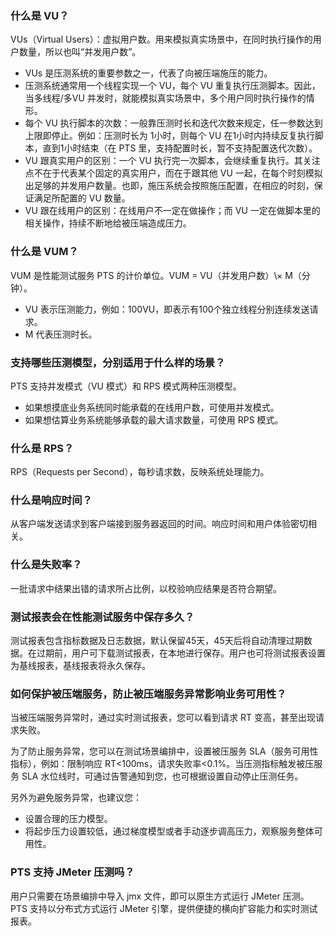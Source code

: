 ### 什么是 VU？
VUs（Virtual Users）：虚拟用户数。用来模拟真实场景中，在同时执行操作的用户数量，所以也叫“并发用户数”。
- VUs 是压测系统的重要参数之一，代表了向被压端施压的能力。
- 压测系统通常用一个线程实现一个 VU，每个 VU 重复执行压测脚本。因此，当多线程/多VU 并发时，就能模拟真实场景中，多个用户同时执行操作的情形。
- 每个 VU 执行脚本的次数：一般靠压测时长和迭代次数来规定，任一参数达到上限即停止。例如：压测时长为 1小时，则每个 VU 在1小时内持续反复执行脚本，直到1小时结束（在 PTS 里，支持配置时长，暂不支持配置迭代次数）。
- VU 跟真实用户的区别：一个 VU 执行完一次脚本，会继续重复执行。其关注点不在于代表某个固定的真实用户，而在于跟其他 VU 一起，在每个时刻模拟出足够的并发用户数量。也即，施压系统会按照施压配置，在相应的时刻，保证满足所配置的 VU 数量。
- VU 跟在线用户的区别：在线用户不一定在做操作；而 VU 一定在做脚本里的相关操作，持续不断地给被压端造成压力。

### 什么是 VUM？

VUM 是性能测试服务 PTS 的计价单位。VUM = VU（并发用户数）\× M（分钟）。
- VU 表示压测能力，例如：100VU，即表示有100个独立线程分别连续发送请求。
- M 代表压测时长。

### 支持哪些压测模型，分别适用于什么样的场景？
PTS 支持并发模式（VU 模式）和 RPS 模式两种压测模型。
- 如果想摸底业务系统同时能承载的在线用户数，可使用并发模式。
- 如果想估算业务系统能够承载的最大请求数量，可使用 RPS 模式。

### 什么是 RPS？
RPS（Requests per Second），每秒请求数，反映系统处理能力。

### 什么是响应时间？
从客户端发送请求到客户端接到服务器返回的时间。响应时间和用户体验密切相关。

### 什么是失败率？
一批请求中结果出错的请求所占比例，以校验响应结果是否符合期望。

### 测试报表会在性能测试服务中保存多久？

测试报表包含指标数据及日志数据，默认保留45天，45天后将自动清理过期数据。在过期前，用户可下载测试报表，在本地进行保存。用户也可将测试报表设置为基线报表，基线报表将永久保存。

### 如何保护被压端服务，防止被压端服务异常影响业务可用性？

当被压端服务异常时，通过实时测试报表，您可以看到请求 RT 变高，甚至出现请求失败。

为了防止服务异常，您可以在测试场景编排中，设置被压服务 SLA（服务可用性指标），例如：限制响应 RT\<100ms，请求失败率\<0.1%。当压测指标触发被压服务 SLA 水位线时，可通过告警通知到您，也可根据设置自动停止压测任务。

另外为避免服务异常，也建议您：
- 设置合理的压力模型。
- 将起步压力设置较低，通过梯度模型或者手动逐步调高压力，观察服务整体可用性。

### PTS 支持 JMeter 压测吗？

用户只需要在场景编排中导入 jmx 文件，即可以原生方式运行 JMeter 压测。PTS 支持以分布式方式运行 JMeter 引擎，提供便捷的横向扩容能力和实时测试报表。
